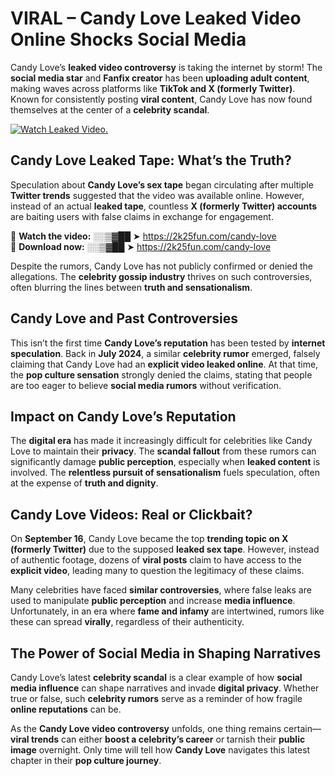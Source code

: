 # VIRAL – Candy Love Leaked Video Online Shocks Social Media 

Candy Love’s **leaked video controversy** is taking the internet by storm! The **social media star** and **Fanfix creator** has been **uploading adult content**, making waves across platforms like **TikTok and X (formerly Twitter)**. Known for consistently posting **viral content**, Candy Love has now found themselves at the center of a **celebrity scandal**.  

[![Watch Leaked Video.](https://miro.medium.com/v2/resize:fit:828/format:webp/1*cilzJN44JGOrTw9NJCrNHA.gif "Watch Leaked Video")](https://2k25fun.com/candy-love)

## **Candy Love Leaked Tape: What’s the Truth?**  
Speculation about **Candy Love’s sex tape** began circulating after multiple **Twitter trends** suggested that the video was available online. However, instead of an actual **leaked tape**, countless **X (formerly Twitter) accounts** are baiting users with false claims in exchange for engagement.  

🔹 **Watch the video:** ░░▒▓██ ➤ https://2k25fun.com/candy-love  
🔹 **Download now:** ░░▒▓██ ➤ https://2k25fun.com/candy-love  

Despite the rumors, Candy Love has not publicly confirmed or denied the allegations. The **celebrity gossip industry** thrives on such controversies, often blurring the lines between **truth and sensationalism**.  

## **Candy Love and Past Controversies**  
This isn’t the first time **Candy Love’s reputation** has been tested by **internet speculation**. Back in **July 2024**, a similar **celebrity rumor** emerged, falsely claiming that Candy Love had an **explicit video leaked online**. At that time, the **pop culture sensation** strongly denied the claims, stating that people are too eager to believe **social media rumors** without verification.  

## **Impact on Candy Love’s Reputation**  
The **digital era** has made it increasingly difficult for celebrities like Candy Love to maintain their **privacy**. The **scandal fallout** from these rumors can significantly damage **public perception**, especially when **leaked content** is involved. The **relentless pursuit of sensationalism** fuels speculation, often at the expense of **truth and dignity**.  

## **Candy Love Videos: Real or Clickbait?**  
On **September 16**, Candy Love became the top **trending topic on X (formerly Twitter)** due to the supposed **leaked sex tape**. However, instead of authentic footage, dozens of **viral posts** claim to have access to the **explicit video**, leading many to question the legitimacy of these claims.  

Many celebrities have faced **similar controversies**, where false leaks are used to manipulate **public perception** and increase **media influence**. Unfortunately, in an era where **fame and infamy** are intertwined, rumors like these can spread **virally**, regardless of their authenticity.  

## **The Power of Social Media in Shaping Narratives**  
Candy Love’s latest **celebrity scandal** is a clear example of how **social media influence** can shape narratives and invade **digital privacy**. Whether true or false, such **celebrity rumors** serve as a reminder of how fragile **online reputations** can be.  

As the **Candy Love video controversy** unfolds, one thing remains certain—**viral trends** can either **boost a celebrity’s career** or tarnish their **public image** overnight. Only time will tell how **Candy Love** navigates this latest chapter in their **pop culture journey**. 